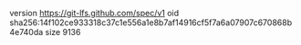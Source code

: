 version https://git-lfs.github.com/spec/v1
oid sha256:14f102ce933318c37c1e556a1e8b7af14916cf5f7a6a07907c670868b4e740da
size 9136
